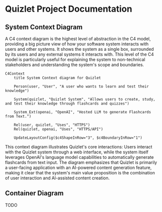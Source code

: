 # Quizlet Project Documentation

## System Context Diagram

A C4 context diagram is the highest level of abstraction in the C4 model, providing a big picture view of how your software system interacts with users and other systems. It shows the system as a single box, surrounded by its users and any external systems it interacts with. This level of the C4 model is particularly useful for explaining the system to non-technical stakeholders and understanding the system's scope and boundaries.

```mermaid
C4Context
    title System Context diagram for Quizlet

    Person(user, "User", "A user who wants to learn and test their knowledge")
    
    System(quizlet, "Quizlet System", "Allows users to create, study, and test their knowledge through flashcards and quizzes")
    
    System_Ext(openai, "OpenAI", "Hosted LLM to generate Flashcards from Text.")
    
    Rel(user, quizlet, "Uses", "HTTPS")
    Rel(quizlet, openai, "Uses", "HTTPS/API")
    
    UpdateLayoutConfig($c4ShapeInRow="3", $c4BoundaryInRow="1")
```

This context diagram illustrates Quizlet's core interactions: Users interact with the Quizlet system through a web interface, while the system itself leverages OpenAI's language model capabilities to automatically generate flashcards from text input. The diagram emphasizes that Quizlet is primarily a user-facing application with an AI-powered content generation feature, making it clear that the system's main value proposition is the combination of user interaction and AI-assisted content creation.

## Container Diagram
TODO 